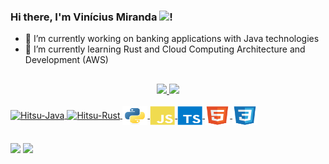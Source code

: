 ### Hi there, I'm Vinícius Miranda <img src="https://media.giphy.com/media/hvRJCLFzcasrR4ia7z/giphy.gif" width="30px">!

- 🔭 I’m currently working on banking applications with Java technologies 
- 🌱 I’m currently learning Rust and Cloud Computing Architecture and Development (AWS)

##
<div align="center">
  <a href="https://github.com/hitsumaru">
  <img height="180em" src="https://github-readme-stats.vercel.app/api?username=hitsumaru&show_icons=true&theme=tokyonight&include_all_commits=true&count_private=true"/>
  <img height="180em" src="https://github-readme-stats.vercel.app/api/top-langs/?username=hitsumaru&layout=compact&langs_count=7&theme=tokyonight"/>
</div>

<div style="display: inline_block"><br>
  <img align="center" alt="Hitsu-Java" height="30" width="40" src="https://cdn.jsdelivr.net/gh/devicons/devicon/icons/java/java-original-wordmark.svg" />
  <img align="center" alt="Hitsu-Rust" height="30" width="40" src="https://cdn.jsdelivr.net/gh/devicons/devicon/icons/rust/rust-plain.svg">
  <img align="center" alt="Hitsu-Python" height="30" width="40" src="https://raw.githubusercontent.com/devicons/devicon/master/icons/python/python-original.svg">
  <img align="center" alt="Hitsu-Js" height="30" width="40" src="https://raw.githubusercontent.com/devicons/devicon/master/icons/javascript/javascript-plain.svg">
  <img align="center" alt="Hitsu-Ts" height="30" width="40" src="https://raw.githubusercontent.com/devicons/devicon/master/icons/typescript/typescript-plain.svg">
  <img align="center" alt="Hitsu-HTML" height="30" width="40" src="https://raw.githubusercontent.com/devicons/devicon/master/icons/html5/html5-original.svg">
  <img align="center" alt="Hitsu-CSS" height="30" width="40" src="https://raw.githubusercontent.com/devicons/devicon/master/icons/css3/css3-original.svg">   
</div>
  
##
  <div> 
  <a href="https://discordapp.com/users/_M1R4#4731" target="_blank"><img src="https://img.shields.io/badge/Discord-7289DA?style=for-the-badge&logo=discord&logoColor=white" target="_blank"></a>    
 	<a href="https://www.linkedin.com/in/viniciusmirandasilva" target="_blank"><img src="https://img.shields.io/badge/-LinkedIn-%230077B5?style=for-the-badge&logo=linkedin&logoColor=white" target="_blank"></a>
</div>
